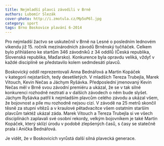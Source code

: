 ```yaml
---
title: Nejmladší plavci závodili v Brně
authors: Lubomír Slezák
cover-photo: http://i.zmotula.cz/Mp5oP6l.jpg
category: sport
tags: Brno Boskovice plavání 6-2014
---
```


Pro nejmladší žactvo se uskutečnil v Brně na Lesné o posledním lednovém víkendu již 15. ročník mezinárodních závodů Brněnský tučňáček. Celkem bylo přihlášeno ke startům 346 závodníků z 34 oddílů (Česká republika, Slovenská republika, Maďarsko). Konkurence byla opravdu veliká, vždyť v každé disciplíně se představilo kolem sedmdesáti plavců.

Boskovický oddíl reprezentovali Anna Bednářová a Martin Kopáček v kategorii nejstarších, tedy desetiletých. V mladších Tereza Trubejla, Marek Vitouch, Kevin Nečas a Jáchym Ryšávka. Předposlední jmenovaný Kevin Nečas měl v Brně svou závodní premiéru a ukázal, že se v tak silné konkurenci rozhodně neztratí a v dalších závodech o něm bude slyšet. Jáchym Ryšávka patřil k nejmladším plavcům celého závodu a ukázal všem, že bojovnost a píle mu rozhodně nejsou cizí. V závodě na 25 metrů skončil těsně za stupni vítězů a v kraulové pětadvacítce všem ostatním starším plavcům taktéž ukázal záda. Marek Vitouch a Tereza Trubejla si ve všech disciplínách zaplavali své osobní rekordy, velkým bojovníkem je také Martin Kopáček, který sklízí úrodu v podobě zlepšených časů, s časy se statečně prala i Anička Bednářová.

Je vidět, že v Boskovicích vyrůstá další silná plavecká generace.